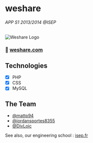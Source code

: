 # weshare
###### APP S1 2013/2014 @ISEP
![Weshare Logo](https://dl.dropboxusercontent.com/s/f0kbeydvsg71gjo/weshare.png?dl=0)

### :cherry_blossom: [weshare.com](http://weshare-isepdev.rhcloud.com) 

Technologies
------------
- [x] PHP
- [x] CSS
- [x] MySQL

The Team
------------
- [@mattp94](https://github.com/mattp94)
- [@jordansportes8355](https://github.com/jordansportes8355)
- [@DivLoic](https://github.com/DivLoic)

See also, our engineering school : [isep.fr](http://www.isep.fr)
